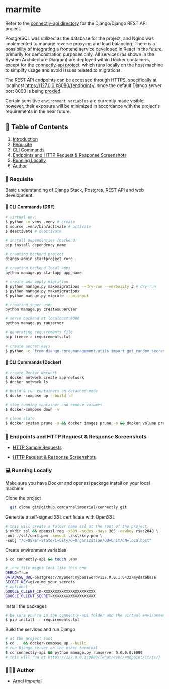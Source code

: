 <a name="intro"></a>

# marmite

Refer to the [connectly-api directory](https://github.com/imperionite/marmite/tree/main/connectly-api) for the Django/Django REST API project.

PostgreSQL was utilized as the database for the project, and Nginx was implemented to manage reverse proxying and load balancing. There is a possibility of integrating a frontend service developed in React in the future, primarily for demonstration purposes only. All services (as shown in the System Architecture Diagram) are deployed within Docker containers, except for the [connectly-api project](https://github.com/imperionite/marmite/tree/main/connectly-api), which runs locally on the host machine to simplify usage and avoid issues related to migrations. 

The REST API endpoints can be accessed through HTTPS, specifically at localhost https://127.0.0.1:8080/{endpoint}/, since the default Django server port 8000 is being [proxied](https://github.com/imperionite/marmite/blob/main/nginx/nginx.conf).

Certain sensitive `environment variables` are currently made visible; however, their exposure will be minimized in accordance with the project's requirements in the near future.

## 🧬 Table of Contents

1. [ Introduction ](#intro)
2. [ Requisite ](#requisite)
4. [ CLI Commands ](#commands)
5. [ Endpoints and HTTP Request & Response Screenshots ](#ss)
6. [ Running Locally ](#rl)
7. [ Author ](#author)

<a name="requisite"></a>

### 🤔 Requisite

Basic understanding of Django Stack, Postgres, REST API and web development.


<a name="commands"></a>


#### 🤖 CLI Commands (DRF)

```bash
# virtual env.
$ python -m venv .venv # create
$ source .venv/bin/activate # activate
$ deactivate # deactivate

# install dependencies (backend)
pip install dependency_name

# creating backend project
django-admin startproject core .

# creating backend local apps
python manage.py startapp app_name

# create and apply migration
$ python manage.py makemigrations --dry-run --verbosity 3 # dry-run
$ python manage.py makemigrations
$ python manage.py migrate --noiinput

# creating super user
python manage.py createsuperuser

# serve backend at localhost:8000
python manage.py runserver

# generating requirements file
pip freeze > requirements.txt

# create secret keys
$ python -c 'from django.core.management.utils import get_random_secret_key; print(get_random_secret_key())'
```

#### 🤖 CLI Commands (Docker)

```bash
# create Docker Network
$ docker network create app-network
$ docker network ls

# build & run containers on detached mode
$ docker-compose up --build -d

# stop running container and remove volumes
$ docker-compose down -v

# clean slate
$ docker system prune -a && docker images prune -a && docker volume prune -a
```


<a name="ss"></a>

### 📌 Endpoints and HTTP Request & Response Screenshots

- [HTTP Sample Requests](https://github.com/imperionite/marmite/blob/main/rest.http)

- [HTTP Request & Response Screenshots](https://github.com/imperionite/marmite/blob/main/HTTP.md)



<a name="rl"></a>



### 💻 Running Locally

Make sure you have Docker and openssl package install on your local machine.  

Clone the project

```bash
  git clone git@github.com:arnelimperial/connectly.git
```

Generate a self-signed SSL certificate with OpenSSL

```bash
# this will create a folder name ssl at the root of the project
$ mkdir ssl && openssl req -x509 -nodes -days 365 -newkey rsa:2048 \
-out ./ssl/cert.pem -keyout ./ssl/key.pem \
-subj "/C=US/ST=State/L=City/O=Organization/OU=Unit/CN=localhost"
```

Create environment variables

```bash
$ cd connectly-api && touch .env

# .env file might look like this one
DEBUG=True
DATABASE_URL=postgres://myuser:mypassword@127.0.0.1:6432/mydatabase
SECRET_KEY=give_me_your_secrets
# optional
GOOGLE_CLIENT_ID=XXXXXXXXXXXXXXXXXXXXXXX
GOOGLE_CLIENT_SECRET=XXXXXXXXXXXXXXXXXXX
```

Install the packages 

```bash
# be sure you're in the connectly-api folder and the virtual environment is activated
$ pip install -r requirements.txt
```

Build the services and run Django

```bash
# at the project root
$ cd .. && docker-compose up --build
# run Django server on the other terminal
$ cd connectly-api && python manage.py runserver 0.0.0.0:8000
# this will run at https://127.0.0.1:8080/{what/ever/endpoint/it/is/}
```


<a name="author"></a>


### 👨🏻‍💻 Author

- [Arnel Imperial](https://github.com/imperionite)

